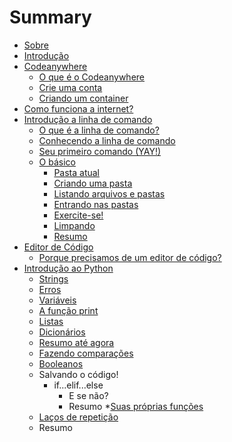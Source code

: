 # Summary

* [Sobre](README.md)
* [Introdução](introducao.md)
* [Codeanywhere](codeanywhere/codeanywhere.md)
  * [O que é o Codeanywhere](codeanywhere/o_que_e.md)
  * [Crie uma conta](codeanywhere/criando_conta.md)
  * [Criando um container](codeanywhere/criando_container.md)
* [Como funciona a internet?](internet/como_funciona.md)
* [Introdução a linha de comando](linha_de_comando/introducao.md)
  * [O que é a linha de comando?](linha_de_comando/o_que_e.md)
  * [Conhecendo a linha de comando](linha_de_comando/conhecendo.md)
  * [Seu primeiro comando (YAY!)](linha_de_comando/primeiro_comando.md)
  * [O básico](linha_de_comando/basico.md)
    * [Pasta atual](linha_de_comando/pasta_atual.md)
    * [Criando uma pasta](linha_de_comando/criando_uma_pasta.md)
    * [Listando arquivos e pastas](linha_de_comando/listando_arquivos_e_pastas.md)
    * [Entrando nas pastas](linha_de_comando/entrando_nas_pastas.md)
    * [Exercite-se!](linha_de_comando/exercitando.md)
    * [Limpando](linha_de_comando/limpando.md)
    * [Resumo](linha_de_comando/resumo.md)
* [Editor de Código](editor_de_codigo/introducao.md)
  * [Porque precisamos de um editor de código?](editor_de_codigo/necessidade.md)
* [Introdução ao Python](python/introducao.md)
  * [Strings](python/strings.md)
  * [Erros](python/erros.md)
  * [Variáveis](python/variaveis.md)
  * [A função print](python/funcao_print.md)
  * [Listas](python/listas.md)
  * [Dicionários](python/dicionarios.md)
  * [Resumo até agora](python/resumo_ate_agora.md)
  * [Fazendo comparações](python/comparando.md)
  * [Booleanos](python/booleanos.md)
  * Salvando o código!
    * if...elif...else
      * E se não?
      * Resumo
  *[Suas próprias funções](salve_o_codigo/suas_proprias_funcoes.md)
  * [Laços de repetição](salve_o_codigo/lacos.md)
  * Resumo
